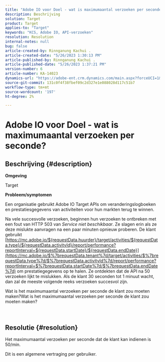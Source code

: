 ```yaml
---
title: "Adobe IO voor Doel - wat is maximumaantal verzoeken per seconde?"
description: Beschrijving
solution: Target
product: Target
applies-to: "Target"
keywords: "KCS, Adobe IO, API-verzoeken"
resolution: Resolution
internal-notes: null
bug: false
article-created-by: Rinnganung Kachui .
article-created-date: "5/26/2023 1:30:13 PM"
article-published-by: Rinnganung Kachui .
article-published-date: "5/26/2023 1:37:21 PM"
version-number: 6
article-number: KA-14023
dynamics-url: "https://adobe-ent.crm.dynamics.com/main.aspx?forceUCI=1&pagetype=entityrecord&etn=knowledgearticle&id=acc60c6f-c9fb-ed11-8849-6045bd006c82"
source-git-commit: 131c0f4f38fbef09c2d327e1e088028d117c51b7
workflow-type: tm+mt
source-wordcount: '197'
ht-degree: 2%

---
```


# Adobe IO voor Doel - wat is maximumaantal verzoeken per seconde?

## Beschrijving {#description}


<b>Omgeving</b>

Target



<b>Probleem/symptomen</b>

Een organisatie gebruikt Adobe IO Target APIs om veranderingslogboeken en prestatiesgegevens van activiteiten voor hun markten terug te winnen.

Na vele succesvolle verzoeken, beginnen hun verzoeken te ontbreken met een fout van HTTP 503 van *Service niet beschikbaar*. Ze slagen erin als ze deze mislukte aanvragen na een paar minuten opnieuw proberen. De klant gebruikt [https://mc.adobe.io/${requestData.huurder}/target/activities/${requestData.type}/${requestData.activityId}/report/performance?reportInterval=${requestData.startDate}/${requestData.endDate}](https://mc.adobe.io/$%7brequestData.tenant%7d/target/activities/$%7brequestData.type%7d/$%7brequestData.activityId%7d/report/performance?reportInterval=$%7brequestData.startDate%7d/$%7brequestData.endDate%7d) om prestatiegegevens op te halen. Ze ontdekten dat de API na 50 verzoeken lijkt te mislukken. Als de klant 30 seconden tot 1 minuut wacht, dan zal de meeste volgende reeks verzoeken succesvol zijn.

Wat is het maximumaantal verzoeken per seconde de klant zou moeten maken?Wat is het maximumaantal verzoeken per seconde de klant zou moeten maken?
<br><br> <br>

## Resolutie {#resolution}


Het maximumaantal verzoeken per seconde dat de klant kan indienen is 50/min.

Dit is een algemene vertraging per gebruiker.

